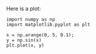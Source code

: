 Here is a plot:

~~~{.python}
import numpy as np
import matplotlib.pyplot as plt

x = np.arange(0, 5, 0.1);
y = np.sin(x)
plt.plot(x, y)
~~~~
